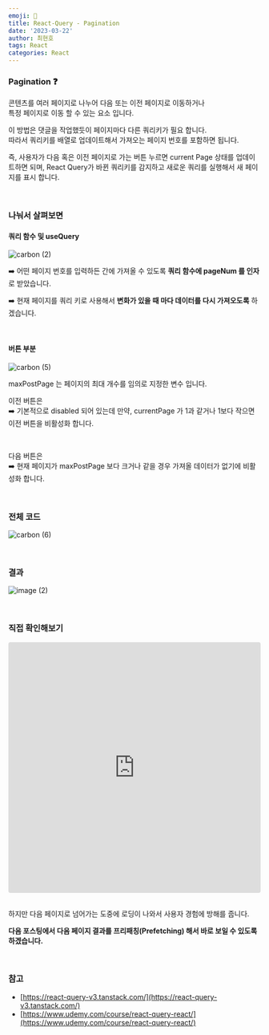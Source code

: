 ```yaml
---
emoji: 📖
title: React-Query - Pagination
date: '2023-03-22'
author: 최현호
tags: React
categories: React
---
```


### Pagination ❓

콘텐츠를 여러 페이지로 나누어 다음 또는 이전 페이지로 이동하거나 <br> 특정 페이지로 이동 할 수 있는 요소 입니다.

이 방법은 댓글을 작업했듯이 페이지마다 다른 쿼리키가 필요 합니다. <br>
따라서 쿼리키를 배열로 업데이트해서 가져오는 페이지 번호를 포함하면 됩니다. <br>

즉, 사용자가 다음 혹은 이전 페이지로 가는 버튼 누르면 current Page 상태를 업데이트</span>하면 되며, React Query가 바뀐 쿼리키를 감지하고 새로운 쿼리를 실행</span>해서 새 페이지를 표시 합니다.

<br>

### 나눠서 살펴보면

#### 쿼리 함수 및 useQuery

![carbon (2)](https://user-images.githubusercontent.com/87301268/226264472-c58ddcad-3678-4732-b109-c161fe88afd0.png)

➡️ 어떤 페이지 번호를 입력하든 간에 가져올 수 있도록 **쿼리 함수에 pageNum 를 인자**로 받았습니다. <br>

➡️ 현재 페이지를 쿼리 키로 사용</span>해서 **변화가 있을 때 마다 데이터를 다시 가져오도록** 하겠습니다.

<br>

#### 버튼 부분

![carbon (5)](https://user-images.githubusercontent.com/87301268/226265946-80a04c3b-7a98-44b7-9af3-010127ad006c.png)

maxPostPage 는 페이지의 최대 개수를 임의로 지정한 변수 입니다.

이전 버튼은 <br>
➡️ 기본적으로 disabled 되어 있는데 만약, currentPage 가 1과 같거나 1보다 작으면 이전 버튼을 비활성화 합니다.

<br>

다음 버튼은 <br>
➡️ 현재 페이지가 maxPostPage 보다 크거나 같을 경우 가져올 데이터가 없기에 비활성화 합니다.

<br>

### 전체 코드

![carbon (6)](https://user-images.githubusercontent.com/87301268/226266757-78a7d273-1199-4858-8fcb-6e97331abb32.png)

<br>

### 결과

![image (2)](https://user-images.githubusercontent.com/87301268/226267347-f86e93ca-5d09-48a1-b80a-ea4dfae1d1d4.gif)

<br>

### 직접 확인해보기

<iframe src="https://codesandbox.io/embed/react-query-6-suw56x?fontsize=14&hidenavigation=1&theme=dark"
     style="width:100%; height:500px; border:0; border-radius: 4px; overflow:hidden;"
     title="react-query-6"
     allow="accelerometer; ambient-light-sensor; camera; encrypted-media; geolocation; gyroscope; hid; microphone; midi; payment; usb; vr; xr-spatial-tracking"
     sandbox="allow-forms allow-modals allow-popups allow-presentation allow-same-origin allow-scripts"
   ></iframe>

<br>
<br>

하지만 다음 페이지로 넘어가는 도중에 로딩이 나와서 사용자 경험에 방해</span>를 줍니다.

**다음 포스팅에서 다음 페이지 결과를 프리패칭(Prefetching) 해서 바로 보일 수 있도록 하겠습니다.**

<br>

### 참고

- [https://react-query-v3.tanstack.com/](https://react-query-v3.tanstack.com/)
- [https://www.udemy.com/course/react-query-react/](https://www.udemy.com/course/react-query-react/)

<br>

```toc

```
